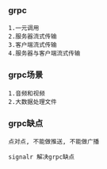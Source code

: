 ### grpc
~~~
1.一元调用
2.服务器流式传输
3.客户端流式传输
4.服务器与客户端流式传输
~~~

### grpc场景
~~~
1.音频和视频
2.大数据处理文件
~~~

### grpc缺点
~~~
点对点, 不能做推送, 不能做广播

signalr 解决grpc缺点
~~~
